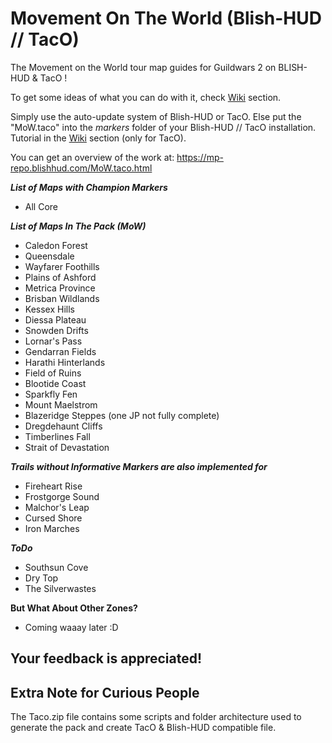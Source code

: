 # Movement On The World (Blish-HUD // TacO)
The Movement on the World tour map guides for Guildwars 2 on BLISH-HUD & TacO ! 

To get some ideas of what you can do with it, check [Wiki](https://github.com/Sutcenes/MovementOnTheWorld_TacoSupport/wiki) section.

Simply use the auto-update system of Blish-HUD or TacO. Else put the "MoW.taco" into the *markers* folder of your Blish-HUD // TacO installation. Tutorial in the [Wiki](https://github.com/Sutcenes/MovementOnTheWorld_TacoSupport/wiki) section (only for TacO).

You can get an overview of the work at: https://mp-repo.blishhud.com/MoW.taco.html

___List of Maps with Champion Markers___
- All Core

___List of Maps In The Pack (MoW)___
- Caledon Forest
- Queensdale
- Wayfarer Foothills
- Plains of Ashford
- Metrica Province
- Brisban Wildlands
- Kessex Hills
- Diessa Plateau
- Snowden Drifts 
- Lornar's Pass
- Gendarran Fields
- Harathi Hinterlands
- Field of Ruins
- Blootide Coast
- Sparkfly Fen 
- Mount Maelstrom
- Blazeridge Steppes (one JP not fully complete)
- Dregdehaunt Cliffs
- Timberlines Fall
- Strait of Devastation

___Trails without Informative Markers are also implemented for___
- Fireheart Rise
- Frostgorge Sound
- Malchor's Leap
- Cursed Shore
- Iron Marches

___ToDo___
- Southsun Cove
- Dry Top
- The Silverwastes

__But What About Other Zones?__
- Coming waaay later :D

## **Your feedback is appreciated!**

## Extra Note for Curious People
The Taco.zip file contains some scripts and folder architecture used to generate the pack and create TacO & Blish-HUD compatible file.
